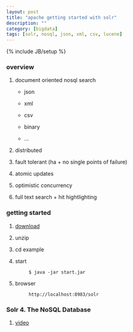 ```yaml
---
layout: post
title: "apache getting started with solr"
description: ""
category: [bigdata]
tags: [solr, nosql, json, xml, csv, lucene]
---
```

{% include JB/setup %}


### overview

1. document oriented nosql search

    * json

    * xml

    * csv

    * binary

    * ...

1. distributed

1. fault tolerant (ha + no single points of failure)

1. atomic updates

1. optimistic concurrency

1. full text search + hit hightlighting

### getting started

1. [download](http://lucene.apache.org/solr/mirrors-solr-latest-redir.html)

1. unzip

1. cd example

1. start

            $ java -jar start.jar

1. browser

            http://localhost:8983/solr

### Solr 4. The NoSQL Database

1. [video](https://www.youtube.com/watch?v=WYVM6Wz-XTw)
